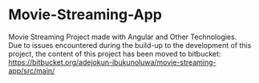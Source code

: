 # Movie-Streaming-App
Movie Streaming Project made with Angular and Other Technologies. <be>
<br>
Due to issues encountered during the build-up to the development of this project, the content of this project has been moved to bitbucket: https://bitbucket.org/adejokun-ibukunoluwa/movie-streaming-app/src/main/
